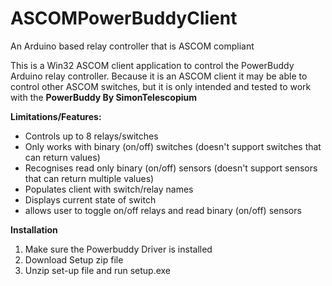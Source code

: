 # ASCOMPowerBuddyClient
An Arduino based relay controller that is ASCOM compliant <p>

This is a Win32 ASCOM client application to control the PowerBuddy Arduino relay controller.
Because it is an ASCOM client it may be able to control other ASCOM switches, but it is only intended and tested to work with the <b>PowerBuddy By SimonTelescopium</b><p>
  
  <b>Limitations/Features:</b><p>
<ul>
  <li>Controls up to 8 relays/switches</li>
  <li>Only works with binary (on/off) switches (doesn't support switches that can return values)</li>
  <li>Recognises read only binary (on/off) sensors (doesn't support sensors that can return multiple values) </li>
  <li>Populates client with switch/relay names </li>
  <li>Displays current state of switch</li>
  <li>allows user to toggle on/off relays and read binary (on/off) sensors</li>
</ul>
<b> Installation</b>
<ol>
  <li>Make sure the Powerbuddy Driver is installed</li>
  <li>Download Setup zip file</li>
  <li>Unzip set-up file and run setup.exe</li>
</ol>
